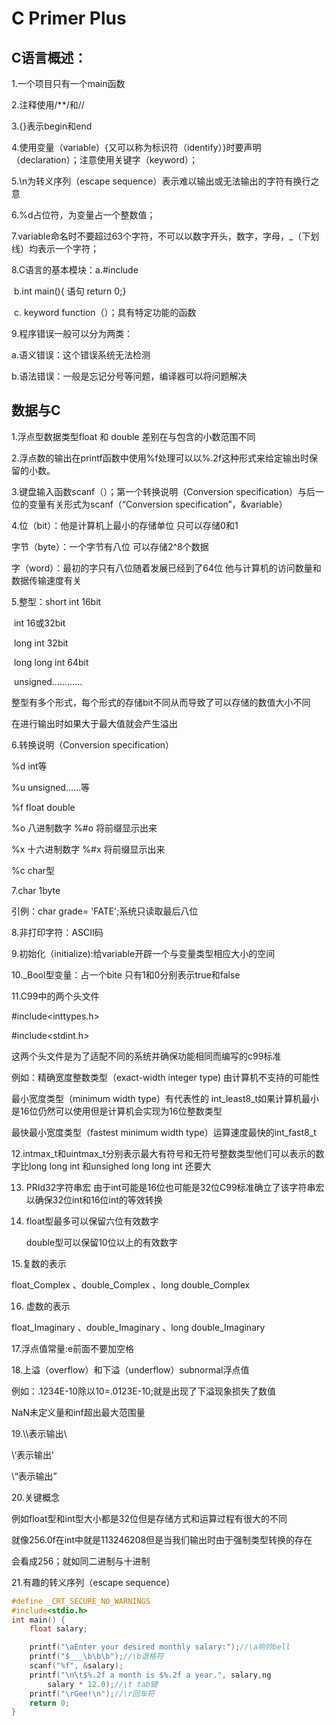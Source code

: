 # C Primer Plus

## C语言概述：

1.一个项目只有一个main函数

2.注释使用/**/和//

3.{}表示begin和end

4.使用变量（variable）{又可以称为标识符（identify）}时要声明（declaration）；注意使用关键字（keyword）；

5.\n为转义序列（escape sequence）表示难以输出或无法输出的字符有换行之意

6.%d占位符，为变量占一个整数值；

7.variable命名时不要超过63个字符，不可以以数字开头，数字，字母，_（下划线）均表示一个字符；

8.C语言的基本模块：a.#include

​                                     b.int main(){  语句 return 0;}

​                                     c. keyword function（）；具有特定功能的函数

9.程序错误一般可以分为两类：

a.语义错误：这个错误系统无法检测

b.语法错误：一般是忘记分号等问题，编译器可以将问题解决

## 数据与C

1.浮点型数据类型float 和 double 差别在与包含的小数范围不同

2.浮点数的输出在printf函数中使用%f处理可以以%.2f这种形式来给定输出时保留的小数。

3.键盘输入函数scanf（）；第一个转换说明（Conversion specification）与后一位的变量有关形式为scanf（“Conversion specification”，&variable）

4.位（bit）：他是计算机上最小的存储单位 只可以存储0和1

 字节（byte）：一个字节有八位 可以存储2^8个数据

 字（word）：最初的字只有八位随着发展已经到了64位 他与计算机的访问数量和数据传输速度有关

5.整型：short int   16bit

​               int    16或32bit

​               long int   32bit

​               long long int  64bit

​               unsigned…………

整型有多个形式，每个形式的存储bit不同从而导致了可以存储的数值大小不同

在进行输出时如果大于最大值就会产生溢出

6.转换说明（Conversion specification）

%d   int等

%u unsigned……等

%f    float double

%o 八进制数字 %#o 将前缀显示出来

%x 十六进制数字   %#x 将前缀显示出来

%c char型

7.char  1byte

引例：char grade= 'FATE';系统只读取最后八位

8.非打印字符：ASCⅡ码

9.初始化（initialize):给variable开辟一个与变量类型相应大小的空间

10._Bool型变量：占一个bite 只有1和0分别表示true和false

11.C99中的两个头文件

#include<inttypes.h>

#include<stdint.h>

这两个头文件是为了适配不同的系统并确保功能相同而编写的c99标准

例如：精确宽度整数类型（exact-width integer type) 由计算机不支持的可能性

最小宽度类型（minimum width type）有代表性的 int_least8_t如果计算机最小是16位仍然可以使用但是计算机会实现为16位整数类型

最快最小宽度类型（fastest minimum width type）运算速度最快的int_fast8_t

12.intmax_t和uintmax_t分别表示最大有符号和无符号整数类型他们可以表示的数字比long long int 和unsighed long long int 还要大

13. PRId32字符串宏   由于int可能是16位也可能是32位C99标准确立了该字符串宏以确保32位int和16位int的等效转换

14. float型最多可以保留六位有效数字

    double型可以保留10位以上的有效数字

15.复数的表示

 float_Complex 、double_Complex 、long double_Complex

16. 虚数的表示

float_Imaginary 、double_Imaginary 、long double_Imaginary

17.浮点值常量:e前面不要加空格

18.上溢（overflow）和下溢（underflow）subnormal浮点值

例如：.1234E-10除以10=.0123E-10;就是出现了下溢现象损失了数值

NaN未定义量和inf超出最大范围量

19.\\\表示输出\

\‘表示输出’

\“表示输出”

20.关键概念

例如float型和int型大小都是32位但是存储方式和运算过程有很大的不同

就像256.0f在int中就是113246208但是当我们输出时由于强制类型转换的存在

会看成256；就如同二进制与十进制

21.有趣的转义序列（escape sequence）

```c
#define _CRT_SECURE_NO_WARNINGS
#include<stdio.h>
int main() {
	float salary;

	printf("\aEnter your desired monthly salary:");//\a响铃bell
	printf("$___\b\b\b");//\b退格符
	scanf("%f", &salary);
	printf("\n\t$%.2f a month is $%.2f a year.", salary,ng
		salary * 12.0);//\t tab键
	printf("\rGee!\n");//\r回车符
	return 0;
}
```

